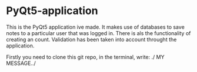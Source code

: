 # PyQt5-application

This is the PyQt5 application ive made. It makes use of databases to save notes to a particular user that was logged in. There is als the functionality of creating an count. Validation has been taken into account throught the application.

Firstly you need to clone this git repo, in the terminal, write:
./ MY MESSAGE../

